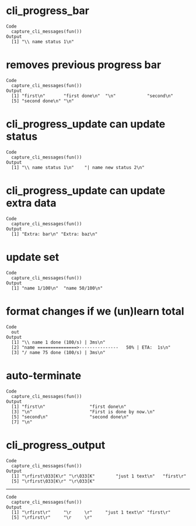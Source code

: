 # cli_progress_bar

    Code
      capture_cli_messages(fun())
    Output
      [1] "\\ name status 1\n"

# removes previous progress bar

    Code
      capture_cli_messages(fun())
    Output
      [1] "first\n"       "first done\n"  "\n"            "second\n"     
      [5] "second done\n" "\n"           

# cli_progress_update can update status

    Code
      capture_cli_messages(fun())
    Output
      [1] "\\ name status 1\n"    "| name new status 2\n"

# cli_progress_update can update extra data

    Code
      capture_cli_messages(fun())
    Output
      [1] "Extra: bar\n" "Extra: baz\n"

# update set

    Code
      capture_cli_messages(fun())
    Output
      [1] "name 1/100\n"  "name 50/100\n"

# format changes if we (un)learn total

    Code
      out
    Output
      [1] "\\ name 1 done (100/s) | 3ms\n"                         
      [2] "name ===============>---------------   50% | ETA:  1s\n"
      [3] "/ name 75 done (100/s) | 3ms\n"                         

# auto-terminate

    Code
      capture_cli_messages(fun())
    Output
      [1] "first\n"                 "first done\n"           
      [3] "\n"                      "First is done by now.\n"
      [5] "second\n"                "second done\n"          
      [7] "\n"                     

# cli_progress_output

    Code
      capture_cli_messages(fun())
    Output
      [1] "\rfirst\033[K\r" "\r\033[K"        "just 1 text\n"   "first\r"        
      [5] "\rfirst\033[K\r" "\r\033[K"       

---

    Code
      capture_cli_messages(fun())
    Output
      [1] "\rfirst\r"     "\r     \r"     "just 1 text\n" "first\r"      
      [5] "\rfirst\r"     "\r     \r"    

